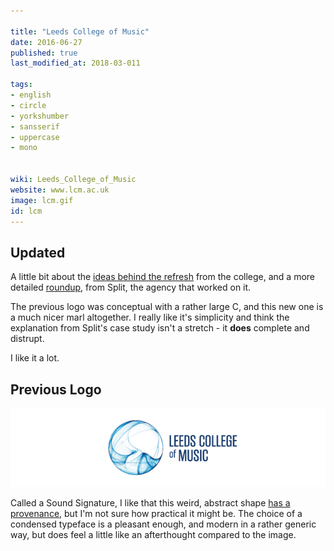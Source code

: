 ```yaml
---

title: "Leeds College of Music"
date: 2016-06-27
published: true
last_modified_at: 2018-03-011

tags:
- english
- circle
- yorkshumber
- sansserif
- uppercase
- mono


wiki: Leeds_College_of_Music
website: www.lcm.ac.uk
image: lcm.gif
id: lcm
---
```


## Updated

A little bit about the [ideas behind the refresh][release] from the college, and a more detailed [roundup][agency], from Split, the agency that worked on it.

The previous logo was conceptual with a rather large C, and this new one is a much nicer marl altogether. I really like it's simplicity and think the explanation from Split's case study isn't a stretch - it **does** complete and distrupt.

I like it a lot.

## Previous Logo

![Old Logo](/images/logospotter/lcm-old.gif)

Called a Sound Signature, I like that this weird, abstract shape [has a provenance][vimeo], but I'm not sure how practical it might be. The choice of a condensed typeface is a pleasant enough, and modern in a rather generic way, but does feel a little like an afterthought compared to the image.

[vimeo]: https://vimeo.com/69896668
[release]: https://www.lcm.ac.uk/about-us/news/a-fresh-new-look-for-leeds-college-of-music/
[rama]: https://www.fonts.com/font/flat-it/rama-gothic/complete-family
[agency]: https://www.split.co.uk/work/2146/